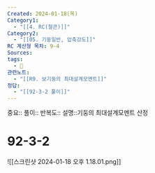 ```yaml
---
Created: 2024-01-18(목)
Category1:
  - "[[4. RC(철콘)]]"
Category2:
  - "[[05. 기둥일반, 압축강도]]"
RC 계산형 목차: 9-4
Sources: 
tags:
  - 🧮
관련노트:
  - "[[R9. 보기둥의 최대설계모멘트]]"
정답:
  - "[[92-3-2 풀이]]"
---
```

중요::
풀이::
반복도::
설명::기둥의 최대설계모멘트 산정


#  92-3-2

![[스크린샷 2024-01-18 오후 1.18.01.png]]